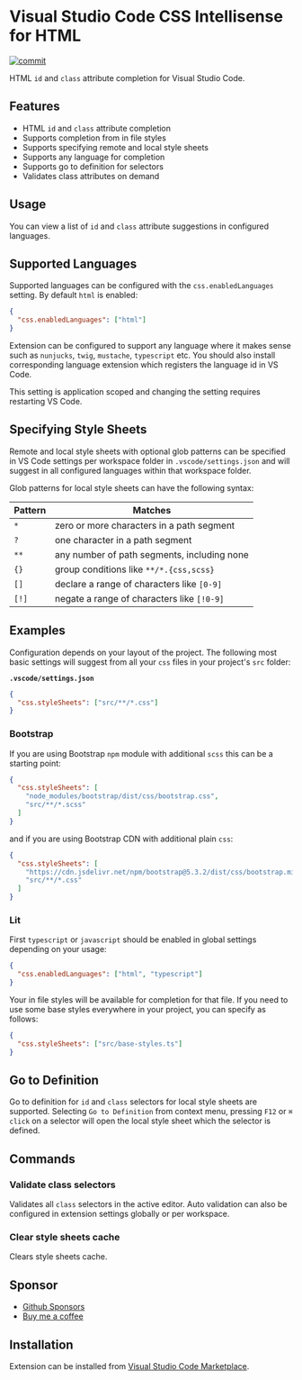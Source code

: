 # Visual Studio Code CSS Intellisense for HTML

[![commit](https://github.com/ecmel/vscode-html-css/actions/workflows/commit.yml/badge.svg)](https://github.com/ecmel/vscode-html-css/actions/workflows/commit.yml)

HTML `id` and `class` attribute completion for Visual Studio Code.

## Features

- HTML `id` and `class` attribute completion
- Supports completion from in file styles
- Supports specifying remote and local style sheets
- Supports any language for completion
- Supports go to definition for selectors
- Validates class attributes on demand

## Usage

You can view a list of `id` and `class` attribute suggestions in configured languages.

## Supported Languages

Supported languages can be configured with the `css.enabledLanguages` setting. By default `html` is enabled:

```json
{
  "css.enabledLanguages": ["html"]
}
```

Extension can be configured to support any language where it makes sense such as `nunjucks`, `twig`, `mustache`, `typescript` etc. You should also install corresponding language extension which registers the language id in VS Code.

This setting is application scoped and changing the setting requires restarting VS Code.

## Specifying Style Sheets

Remote and local style sheets with optional glob patterns can be specified in VS Code settings per workspace folder in `.vscode/settings.json` and will suggest in all configured languages within that workspace folder.

Glob patterns for local style sheets can have the following syntax:

| Pattern | Matches                                     |
| ------- | ------------------------------------------- |
| `*`     | zero or more characters in a path segment   |
| `?`     | one character in a path segment             |
| `**`    | any number of path segments, including none |
| `{}`    | group conditions like `**​/*.{css,scss}`    |
| `[]`    | declare a range of characters like `[0-9]`  |
| `[!]`   | negate a range of characters like `[!0-9]`  |

## Examples

Configuration depends on your layout of the project. The following most basic settings will suggest from all your `css` files in your project's `src` folder:

**`.vscode/settings.json`**

```json
{
  "css.styleSheets": ["src/**/*.css"]
}
```

### Bootstrap

If you are using Bootstrap `npm` module with additional `scss` this can be a starting point:

```json
{
  "css.styleSheets": [
    "node_modules/bootstrap/dist/css/bootstrap.css",
    "src/**/*.scss"
  ]
}
```

and if you are using Bootstrap CDN with additional plain `css`:

```json
{
  "css.styleSheets": [
    "https://cdn.jsdelivr.net/npm/bootstrap@5.3.2/dist/css/bootstrap.min.css",
    "src/**/*.css"
  ]
}
```

### Lit

First `typescript` or `javascript` should be enabled in global settings depending on your usage:

```json
{
  "css.enabledLanguages": ["html", "typescript"]
}
```

Your in file styles will be available for completion for that file. If you need to use some base styles everywhere in your project, you can specify as follows:

```json
{
  "css.styleSheets": ["src/base-styles.ts"]
}
```

## Go to Definition

Go to definition for `id` and `class` selectors for local style sheets are supported. Selecting `Go to Definition` from context menu, pressing `F12` or `⌘ click` on a selector will open the local style sheet which the selector is defined.

## Commands

### Validate class selectors

Validates all `class` selectors in the active editor. Auto validation can also be configured in extension settings globally or per workspace.

### Clear style sheets cache

Clears style sheets cache.

## Sponsor

- [Github Sponsors](https://github.com/sponsors/ecmel)
- [Buy me a coffee](https://www.buymeacoffee.com/ecmel)

## Installation

Extension can be installed from [Visual Studio Code Marketplace](https://marketplace.visualstudio.com/items?itemName=ecmel.vscode-html-css).
